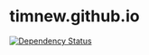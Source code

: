 timnew.github.io
================

[![Dependency Status][depstat-image]][depstat-url]

[depstat-url]: https://gemnasium.com/timnew/timnew.github.com
[depstat-image]: http://img.shields.io/gemnasium/timnew/timnew.github.com.svg?style=flat
